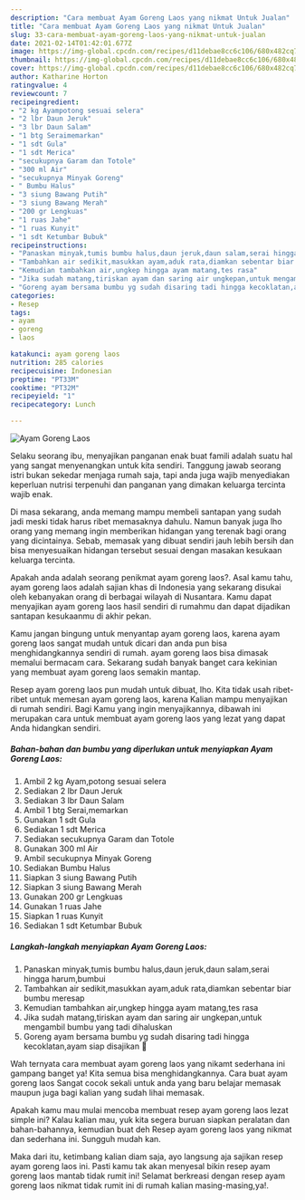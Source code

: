 ```yaml
---
description: "Cara membuat Ayam Goreng Laos yang nikmat Untuk Jualan"
title: "Cara membuat Ayam Goreng Laos yang nikmat Untuk Jualan"
slug: 33-cara-membuat-ayam-goreng-laos-yang-nikmat-untuk-jualan
date: 2021-02-14T01:42:01.677Z
image: https://img-global.cpcdn.com/recipes/d11debae8cc6c106/680x482cq70/ayam-goreng-laos-foto-resep-utama.jpg
thumbnail: https://img-global.cpcdn.com/recipes/d11debae8cc6c106/680x482cq70/ayam-goreng-laos-foto-resep-utama.jpg
cover: https://img-global.cpcdn.com/recipes/d11debae8cc6c106/680x482cq70/ayam-goreng-laos-foto-resep-utama.jpg
author: Katharine Horton
ratingvalue: 4
reviewcount: 7
recipeingredient:
- "2 kg Ayampotong sesuai selera"
- "2 lbr Daun Jeruk"
- "3 lbr Daun Salam"
- "1 btg Seraimemarkan"
- "1 sdt Gula"
- "1 sdt Merica"
- "secukupnya Garam dan Totole"
- "300 ml Air"
- "secukupnya Minyak Goreng"
- " Bumbu Halus"
- "3 siung Bawang Putih"
- "3 siung Bawang Merah"
- "200 gr Lengkuas"
- "1 ruas Jahe"
- "1 ruas Kunyit"
- "1 sdt Ketumbar Bubuk"
recipeinstructions:
- "Panaskan minyak,tumis bumbu halus,daun jeruk,daun salam,serai hingga harum,bumbui"
- "Tambahkan air sedikit,masukkan ayam,aduk rata,diamkan sebentar biar bumbu meresap"
- "Kemudian tambahkan air,ungkep hingga ayam matang,tes rasa"
- "Jika sudah matang,tiriskan ayam dan saring air ungkepan,untuk mengambil bumbu yang tadi dihaluskan"
- "Goreng ayam bersama bumbu yg sudah disaring tadi hingga kecoklatan,ayam siap disajikan 🤤"
categories:
- Resep
tags:
- ayam
- goreng
- laos

katakunci: ayam goreng laos 
nutrition: 285 calories
recipecuisine: Indonesian
preptime: "PT33M"
cooktime: "PT32M"
recipeyield: "1"
recipecategory: Lunch

---
```



![Ayam Goreng Laos](https://img-global.cpcdn.com/recipes/d11debae8cc6c106/680x482cq70/ayam-goreng-laos-foto-resep-utama.jpg)

Selaku seorang ibu, menyajikan panganan enak buat famili adalah suatu hal yang sangat menyenangkan untuk kita sendiri. Tanggung jawab seorang istri bukan sekedar menjaga rumah saja, tapi anda juga wajib menyediakan keperluan nutrisi terpenuhi dan panganan yang dimakan keluarga tercinta wajib enak.

Di masa  sekarang, anda memang mampu membeli santapan yang sudah jadi meski tidak harus ribet memasaknya dahulu. Namun banyak juga lho orang yang memang ingin memberikan hidangan yang terenak bagi orang yang dicintainya. Sebab, memasak yang dibuat sendiri jauh lebih bersih dan bisa menyesuaikan hidangan tersebut sesuai dengan masakan kesukaan keluarga tercinta. 



Apakah anda adalah seorang penikmat ayam goreng laos?. Asal kamu tahu, ayam goreng laos adalah sajian khas di Indonesia yang sekarang disukai oleh kebanyakan orang di berbagai wilayah di Nusantara. Kamu dapat menyajikan ayam goreng laos hasil sendiri di rumahmu dan dapat dijadikan santapan kesukaanmu di akhir pekan.

Kamu jangan bingung untuk menyantap ayam goreng laos, karena ayam goreng laos sangat mudah untuk dicari dan anda pun bisa menghidangkannya sendiri di rumah. ayam goreng laos bisa dimasak memalui bermacam cara. Sekarang sudah banyak banget cara kekinian yang membuat ayam goreng laos semakin mantap.

Resep ayam goreng laos pun mudah untuk dibuat, lho. Kita tidak usah ribet-ribet untuk memesan ayam goreng laos, karena Kalian mampu menyajikan di rumah sendiri. Bagi Kamu yang ingin menyajikannya, dibawah ini merupakan cara untuk membuat ayam goreng laos yang lezat yang dapat Anda hidangkan sendiri.

<!--inarticleads1-->

##### Bahan-bahan dan bumbu yang diperlukan untuk menyiapkan Ayam Goreng Laos:

1. Ambil 2 kg Ayam,potong sesuai selera
1. Sediakan 2 lbr Daun Jeruk
1. Sediakan 3 lbr Daun Salam
1. Ambil 1 btg Serai,memarkan
1. Gunakan 1 sdt Gula
1. Sediakan 1 sdt Merica
1. Sediakan secukupnya Garam dan Totole
1. Gunakan 300 ml Air
1. Ambil secukupnya Minyak Goreng
1. Sediakan  Bumbu Halus
1. Siapkan 3 siung Bawang Putih
1. Siapkan 3 siung Bawang Merah
1. Gunakan 200 gr Lengkuas
1. Gunakan 1 ruas Jahe
1. Siapkan 1 ruas Kunyit
1. Sediakan 1 sdt Ketumbar Bubuk




<!--inarticleads2-->

##### Langkah-langkah menyiapkan Ayam Goreng Laos:

1. Panaskan minyak,tumis bumbu halus,daun jeruk,daun salam,serai hingga harum,bumbui
1. Tambahkan air sedikit,masukkan ayam,aduk rata,diamkan sebentar biar bumbu meresap
1. Kemudian tambahkan air,ungkep hingga ayam matang,tes rasa
1. Jika sudah matang,tiriskan ayam dan saring air ungkepan,untuk mengambil bumbu yang tadi dihaluskan
1. Goreng ayam bersama bumbu yg sudah disaring tadi hingga kecoklatan,ayam siap disajikan 🤤




Wah ternyata cara membuat ayam goreng laos yang nikamt sederhana ini gampang banget ya! Kita semua bisa menghidangkannya. Cara buat ayam goreng laos Sangat cocok sekali untuk anda yang baru belajar memasak maupun juga bagi kalian yang sudah lihai memasak.

Apakah kamu mau mulai mencoba membuat resep ayam goreng laos lezat simple ini? Kalau kalian mau, yuk kita segera buruan siapkan peralatan dan bahan-bahannya, kemudian buat deh Resep ayam goreng laos yang nikmat dan sederhana ini. Sungguh mudah kan. 

Maka dari itu, ketimbang kalian diam saja, ayo langsung aja sajikan resep ayam goreng laos ini. Pasti kamu tak akan menyesal bikin resep ayam goreng laos mantab tidak rumit ini! Selamat berkreasi dengan resep ayam goreng laos nikmat tidak rumit ini di rumah kalian masing-masing,ya!.

